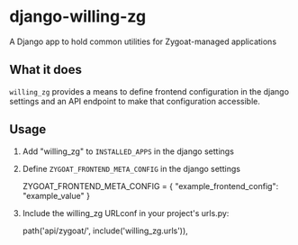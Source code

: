 # django-willing-zg
A Django app to hold common utilities for Zygoat-managed applications


## What it does
`willing_zg` provides a means to define frontend configuration in the django settings and an API endpoint to make that configuration accessible.

## Usage
1. Add "willing_zg" to `INSTALLED_APPS` in the django settings

2. Define `ZYGOAT_FRONTEND_META_CONFIG` in the django settings

    ZYGOAT_FRONTEND_META_CONFIG = { "example_frontend_config": "example_value" }

3. Include the willing_zg URLconf in your project's urls.py:

    path('api/zygoat/', include('willing_zg.urls')),

